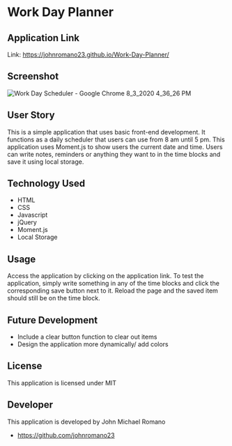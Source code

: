 # Work Day Planner

## Application Link
Link: https://johnromano23.github.io/Work-Day-Planner/

## Screenshot
![Work Day Scheduler - Google Chrome 8_3_2020 4_36_26 PM](https://user-images.githubusercontent.com/63254285/89225508-4d84eb00-d5a8-11ea-91b7-43763c0c2ede.png)

## User Story
This is a simple application that uses basic front-end development. It functions as a daily scheduler that users can use from 8 am until 5 pm. This application uses Moment.js to show users the current date and time. Users can write notes, reminders or anything they want to in the time blocks and save it using local storage. 

## Technology Used
* HTML
* CSS
* Javascript
* jQuery
* Moment.js
* Local Storage

## Usage
Access the application by clicking on the application link. To test the application, simply write something in any of the time blocks and click the corresponding save button next  to it. Reload the page and the saved item should still be on the time block. 

## Future Development
* Include a clear button function to clear out items
* Design the application more dynamically/ add colors

## License
This application is licensed under MIT

## Developer
This application is developed by John Michael Romano
* https://github.com/johnromano23
